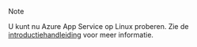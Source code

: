 > [!NOTE]
> U kunt nu Azure App Service op Linux proberen. Zie de [introductiehandleiding](../articles/app-service/app-service-linux-readme.md) voor meer informatie.
> 
> 



<!--HONumber=Jan17_HO1-->


